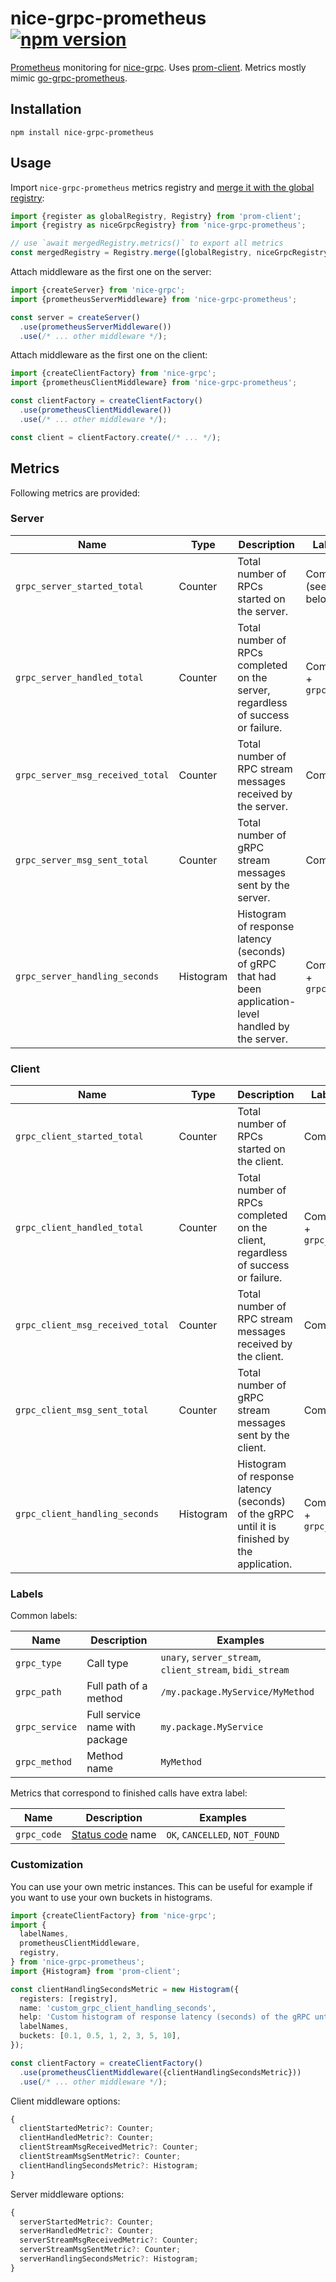 # nice-grpc-prometheus [![npm version][npm-image]][npm-url]

[Prometheus](https://prometheus.io/) monitoring for
[nice-grpc](https://github.com/deeplay-io/nice-grpc). Uses
[prom-client](https://github.com/siimon/prom-client). Metrics mostly mimic
[go-grpc-prometheus](https://github.com/grpc-ecosystem/go-grpc-prometheus).

## Installation

    npm install nice-grpc-prometheus

## Usage

Import `nice-grpc-prometheus` metrics registry and
[merge it with the global registry](https://github.com/siimon/prom-client#multiple-registries):

```ts
import {register as globalRegistry, Registry} from 'prom-client';
import {registry as niceGrpcRegistry} from 'nice-grpc-prometheus';

// use `await mergedRegistry.metrics()` to export all metrics
const mergedRegistry = Registry.merge([globalRegistry, niceGrpcRegistry]);
```

Attach middleware as the first one on the server:

```ts
import {createServer} from 'nice-grpc';
import {prometheusServerMiddleware} from 'nice-grpc-prometheus';

const server = createServer()
  .use(prometheusServerMiddleware())
  .use(/* ... other middleware */);
```

Attach middleware as the first one on the client:

```ts
import {createClientFactory} from 'nice-grpc';
import {prometheusClientMiddleware} from 'nice-grpc-prometheus';

const clientFactory = createClientFactory()
  .use(prometheusClientMiddleware())
  .use(/* ... other middleware */);

const client = clientFactory.create(/* ... */);
```

## Metrics

Following metrics are provided:

### Server

| Name                             | Type      | Description                                                                                            | Labels               |
| -------------------------------- | --------- | ------------------------------------------------------------------------------------------------------ | -------------------- |
| `grpc_server_started_total`      | Counter   | Total number of RPCs started on the server.                                                            | Common (see below)   |
| `grpc_server_handled_total`      | Counter   | Total number of RPCs completed on the server, regardless of success or failure.                        | Common + `grpc_code` |
| `grpc_server_msg_received_total` | Counter   | Total number of RPC stream messages received by the server.                                            | Common               |
| `grpc_server_msg_sent_total`     | Counter   | Total number of gRPC stream messages sent by the server.                                               | Common               |
| `grpc_server_handling_seconds`   | Histogram | Histogram of response latency (seconds) of gRPC that had been application-level handled by the server. | Common + `grpc_code` |

### Client

| Name                             | Type      | Description                                                                                  | Labels               |
| -------------------------------- | --------- | -------------------------------------------------------------------------------------------- | -------------------- |
| `grpc_client_started_total`      | Counter   | Total number of RPCs started on the client.                                                  | Common               |
| `grpc_client_handled_total`      | Counter   | Total number of RPCs completed on the client, regardless of success or failure.              | Common + `grpc_code` |
| `grpc_client_msg_received_total` | Counter   | Total number of RPC stream messages received by the client.                                  | Common               |
| `grpc_client_msg_sent_total`     | Counter   | Total number of gRPC stream messages sent by the client.                                     | Common               |
| `grpc_client_handling_seconds`   | Histogram | Histogram of response latency (seconds) of the gRPC until it is finished by the application. | Common + `grpc_code` |

### Labels

Common labels:

| Name           | Description                    | Examples                                                 |
| -------------- | ------------------------------ | -------------------------------------------------------- |
| `grpc_type`    | Call type                      | `unary`, `server_stream`, `client_stream`, `bidi_stream` |
| `grpc_path`    | Full path of a method          | `/my.package.MyService/MyMethod`                         |
| `grpc_service` | Full service name with package | `my.package.MyService`                                   |
| `grpc_method`  | Method name                    | `MyMethod`                                               |

Metrics that correspond to finished calls have extra label:

| Name        | Description                                                                  | Examples                       |
| ----------- | ---------------------------------------------------------------------------- | ------------------------------ |
| `grpc_code` | [Status code](https://grpc.github.io/grpc/core/md_doc_statuscodes.html) name | `OK`, `CANCELLED`, `NOT_FOUND` |

[npm-image]: https://badge.fury.io/js/nice-grpc-prometheus.svg
[npm-url]: https://badge.fury.io/js/nice-grpc-prometheus

### Customization

You can use your own metric instances. This can be useful for example if you
want to use your own buckets in histograms.

```ts
import {createClientFactory} from 'nice-grpc';
import {
  labelNames,
  prometheusClientMiddleware,
  registry,
} from 'nice-grpc-prometheus';
import {Histogram} from 'prom-client';

const clientHandlingSecondsMetric = new Histogram({
  registers: [registry],
  name: 'custom_grpc_client_handling_seconds',
  help: 'Custom histogram of response latency (seconds) of the gRPC until it is finished by the application.',
  labelNames,
  buckets: [0.1, 0.5, 1, 2, 3, 5, 10],
});

const clientFactory = createClientFactory()
  .use(prometheusClientMiddleware({clientHandlingSecondsMetric}))
  .use(/* ... other middleware */);
```

Client middleware options:

```ts
{
  clientStartedMetric?: Counter;
  clientHandledMetric?: Counter;
  clientStreamMsgReceivedMetric?: Counter;
  clientStreamMsgSentMetric?: Counter;
  clientHandlingSecondsMetric?: Histogram;
}
```

Server middleware options:

```ts
{
  serverStartedMetric?: Counter;
  serverHandledMetric?: Counter;
  serverStreamMsgReceivedMetric?: Counter;
  serverStreamMsgSentMetric?: Counter;
  serverHandlingSecondsMetric?: Histogram;
}
```
